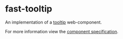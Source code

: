 # fast-tooltip
An implementation of a [tooltip](https://w3c.github.io/aria-practices/#tooltip) web-component.

For more information view the [component specification](../../../fast-foundation/src/checkbox/tooltip.spec.md).
